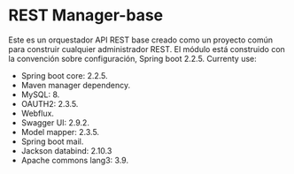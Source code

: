 # REST Manager-base
Este es un orquestador API REST base creado como un proyecto común para construir cualquier administrador REST. El módulo está construido con la convención sobre configuración, Spring boot 2.2.5.
Currenty use:
- Spring boot core: 2.2.5.
- Maven manager dependency.
- MySQL: 8.
- OAUTH2: 2.3.5.
- Webflux.
- Swagger UI: 2.9.2.
- Model mapper: 2.3.5.
- Spring boot mail.
- Jackson databind: 2.10.3
- Apache commons lang3: 3.9.

